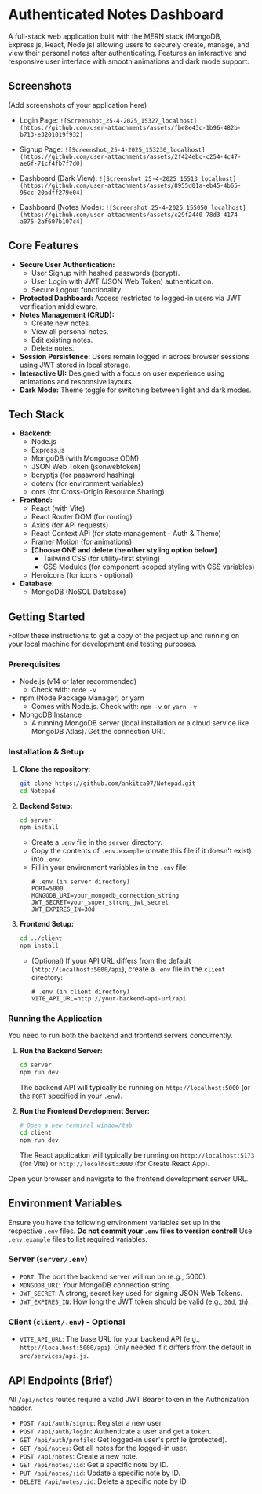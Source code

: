 # Authenticated Notes Dashboard

A full-stack web application built with the MERN stack (MongoDB, Express.js, React, Node.js) allowing users to securely create, manage, and view their personal notes after authenticating. Features an interactive and responsive user interface with smooth animations and dark mode support. 

## Screenshots

(Add screenshots of your application here)

*   Login Page: `![Screenshot_25-4-2025_15327_localhost](https://github.com/user-attachments/assets/fbe8e43c-1b96-482b-b713-e3201019f932)`

*   Signup Page: `![Screenshot_25-4-2025_153230_localhost](https://github.com/user-attachments/assets/2f424ebc-c254-4c47-ae6f-71cf4fb7f7d0)`

*   Dashboard (Dark View): `![Screenshot_25-4-2025_15513_localhost](https://github.com/user-attachments/assets/8955d01a-eb45-4b65-95cc-20adff279e04)`

*   Dashboard (Notes Mode): `![Screenshot_25-4-2025_155050_localhost](https://github.com/user-attachments/assets/c29f2440-78d3-4174-a075-2af607b107c4)`


## Core Features

*   **Secure User Authentication:**
    *   User Signup with hashed passwords (bcrypt).
    *   User Login with JWT (JSON Web Token) authentication.
    *   Secure Logout functionality.
*   **Protected Dashboard:** Access restricted to logged-in users via JWT verification middleware.
*   **Notes Management (CRUD):**
    *   Create new notes.
    *   View all personal notes.
    *   Edit existing notes.
    *   Delete notes.
*   **Session Persistence:** Users remain logged in across browser sessions using JWT stored in local storage.
*   **Interactive UI:** Designed with a focus on user experience using animations and responsive layouts.
*   **Dark Mode:** Theme toggle for switching between light and dark modes.

## Tech Stack

*   **Backend:**
    *   Node.js
    *   Express.js
    *   MongoDB (with Mongoose ODM)
    *   JSON Web Token (jsonwebtoken)
    *   bcryptjs (for password hashing)
    *   dotenv (for environment variables)
    *   cors (for Cross-Origin Resource Sharing)
*   **Frontend:**
    *   React (with Vite)
    *   React Router DOM (for routing)
    *   Axios (for API requests)
    *   React Context API (for state management - Auth & Theme)
    *   Framer Motion (for animations)
    *   **[Choose ONE and delete the other styling option below]**
        *   Tailwind CSS (for utility-first styling)
        *   CSS Modules (for component-scoped styling with CSS variables)
    *   Heroicons (for icons - optional)
*   **Database:**
    *   MongoDB (NoSQL Database)

## Getting Started

Follow these instructions to get a copy of the project up and running on your local machine for development and testing purposes.

### Prerequisites

*   Node.js (v14 or later recommended)
    *   Check with: `node -v`
*   npm (Node Package Manager) or yarn
    *   Comes with Node.js. Check with: `npm -v` or `yarn -v`
*   MongoDB Instance
    *   A running MongoDB server (local installation or a cloud service like MongoDB Atlas). Get the connection URI.

### Installation & Setup

1.  **Clone the repository:**
    ```bash
    git clone https://github.com/ankitca07/Notepad.git
    cd Notepad
    ```

2.  **Backend Setup:**
    ```bash
    cd server
    npm install
    ```
    *   Create a `.env` file in the `server` directory.
    *   Copy the contents of `.env.example` (create this file if it doesn't exist) into `.env`.
    *   Fill in your environment variables in the `.env` file:
        ```env
        # .env (in server directory)
        PORT=5000
        MONGODB_URI=your_mongodb_connection_string
        JWT_SECRET=your_super_strong_jwt_secret
        JWT_EXPIRES_IN=30d
        ```

3.  **Frontend Setup:**
    ```bash
    cd ../client
    npm install
    ```
    *   (Optional) If your API URL differs from the default (`http://localhost:5000/api`), create a `.env` file in the `client` directory:
        ```env
        # .env (in client directory)
        VITE_API_URL=http://your-backend-api-url/api
        ```

### Running the Application

You need to run both the backend and frontend servers concurrently.

1.  **Run the Backend Server:**
    ```bash
    cd server
    npm run dev
    ```
    The backend API will typically be running on `http://localhost:5000` (or the `PORT` specified in your `.env`).

2.  **Run the Frontend Development Server:**
    ```bash
    # Open a new terminal window/tab
    cd client
    npm run dev
    ```
    The React application will typically be running on `http://localhost:5173` (for Vite) or `http://localhost:3000` (for Create React App).

Open your browser and navigate to the frontend development server URL.

## Environment Variables

Ensure you have the following environment variables set up in the respective `.env` files. **Do not commit your `.env` files to version control!** Use `.env.example` files to list required variables.

### Server (`server/.env`)

*   `PORT`: The port the backend server will run on (e.g., 5000).
*   `MONGODB_URI`: Your MongoDB connection string.
*   `JWT_SECRET`: A strong, secret key used for signing JSON Web Tokens.
*   `JWT_EXPIRES_IN`: How long the JWT token should be valid (e.g., `30d`, `1h`).

### Client (`client/.env`) - Optional

*   `VITE_API_URL`: The base URL for your backend API (e.g., `http://localhost:5000/api`). Only needed if it differs from the default in `src/services/api.js`.

## API Endpoints (Brief)

All `/api/notes` routes require a valid JWT Bearer token in the Authorization header.

*   `POST /api/auth/signup`: Register a new user.
*   `POST /api/auth/login`: Authenticate a user and get a token.
*   `GET /api/auth/profile`: Get logged-in user's profile (protected).
*   `GET /api/notes`: Get all notes for the logged-in user.
*   `POST /api/notes`: Create a new note.
*   `GET /api/notes/:id`: Get a specific note by ID.
*   `PUT /api/notes/:id`: Update a specific note by ID.
*   `DELETE /api/notes/:id`: Delete a specific note by ID.
